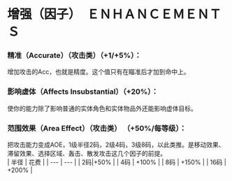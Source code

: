 # 增强（因子）　ＥＮＨＡＮＣＥＭＥＮＴＳ

### 精准（Accurate）（攻击类）（+1/+5%）：   
增加攻击的Acc，也就是精度。这个值只有在瞄准后才加到命中上。

### 影响虚体（Affects Insubstantial）（+20%）：   
使你的能力除了影响普通的实体角色和实体物品外还能影响虚体目标。

### 范围效果（Area Effect）（攻击类） （+50%/每等级）：   
把攻击能力变成AOE，1级半径2码，2级4码，3级8码，以此类推。是移动效果、滞留效果、选择区域、轰击、散发攻击这几个因子的前提。   
| 半径 | 花费 |
| --- | --- |
| 2码|+50% |
| 4码 | +100% |
| 8码 | +150% |
| 16码 | +200% |
### 


### 
### 
### 
### 
### 
### 
### 
### 
### 
### 
### 
### 
### 
### 
### 
### 
### 
### 
### 
### 
### 
### 
### 
### 
### 
